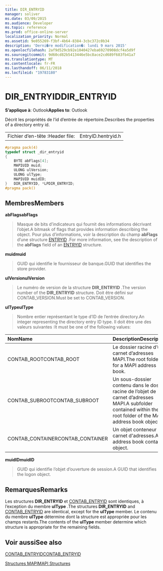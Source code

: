 ```yaml
---
title: DIR_ENTRYID
manager: soliver
ms.date: 03/09/2015
ms.audience: Developer
ms.topic: reference
ms.prod: office-online-server
localization_priority: Normal
ms.assetid: 9e055269-f3bf-4b64-8384-3cbc372c0b34
description: 'Derni�re modification�: lundi 9 mars 2015'
ms.openlocfilehash: 2af9d529cb92e1040427eba69270908dcf4a5d9f
ms.sourcegitcommit: 9d60cd82b5413446e5bc8ace2cd689f683fb41a7
ms.translationtype: MT
ms.contentlocale: fr-FR
ms.lasthandoff: 06/11/2018
ms.locfileid: "19783180"
---
```

# <a name="direntryid"></a><span data-ttu-id="4a4a8-103">DIR_ENTRYID</span><span class="sxs-lookup"><span data-stu-id="4a4a8-103">DIR_ENTRYID</span></span>

  
  
<span data-ttu-id="4a4a8-104">**S’applique à**: Outlook</span><span class="sxs-lookup"><span data-stu-id="4a4a8-104">**Applies to**: Outlook</span></span> 
  
<span data-ttu-id="4a4a8-105">Décrit les propriétés de l’id d’entrée de répertoire.</span><span class="sxs-lookup"><span data-stu-id="4a4a8-105">Describes the properties of a directory entry id.</span></span>
  
|||
|:-----|:-----|
|<span data-ttu-id="4a4a8-106">Fichier d’en-tête :</span><span class="sxs-lookup"><span data-stu-id="4a4a8-106">Header file:</span></span>  <br/> |<span data-ttu-id="4a4a8-107">EntryID.h</span><span class="sxs-lookup"><span data-stu-id="4a4a8-107">entryid.h</span></span>  <br/> |
   
```cpp
#pragma pack(4)
typedef struct _dir_entryid
{
    BYTE abFlags[4]; 
    MAPIUID muid; 
    ULONG ulVersion; 
    ULONG ulType; 
    MAPIUID muidID; 
}   DIR_ENTRYID, *LPDIR_ENTRYID; 
#pragma pack()
```

## <a name="members"></a><span data-ttu-id="4a4a8-108">Membres</span><span class="sxs-lookup"><span data-stu-id="4a4a8-108">Members</span></span>

 <span data-ttu-id="4a4a8-109">**abFlags**</span><span class="sxs-lookup"><span data-stu-id="4a4a8-109">**abFlags**</span></span>
  
> <span data-ttu-id="4a4a8-110">Masque de bits d’indicateurs qui fournit des informations décrivant l’objet.</span><span class="sxs-lookup"><span data-stu-id="4a4a8-110">A bitmask of flags that provides information describing the object.</span></span> <span data-ttu-id="4a4a8-111">Pour plus d’informations, voir la description du champ **abFlags** d’une structure [ENTRYID](entryid.md) .</span><span class="sxs-lookup"><span data-stu-id="4a4a8-111">For more information, see the description of the **abFlags** field of an [ENTRYID](entryid.md) structure.</span></span> 
    
 <span data-ttu-id="4a4a8-112">**muid**</span><span class="sxs-lookup"><span data-stu-id="4a4a8-112">**muid**</span></span>
  
> <span data-ttu-id="4a4a8-113">GUID qui identifie le fournisseur de banque.</span><span class="sxs-lookup"><span data-stu-id="4a4a8-113">GUID that identifies the store provider.</span></span>
    
 <span data-ttu-id="4a4a8-114">**ulVersion**</span><span class="sxs-lookup"><span data-stu-id="4a4a8-114">**ulVersion**</span></span>
  
> <span data-ttu-id="4a4a8-115">Le numéro de version de la structure **DIR_ENTRYID** .</span><span class="sxs-lookup"><span data-stu-id="4a4a8-115">The version number of the **DIR_ENTRYID** structure.</span></span> <span data-ttu-id="4a4a8-116">Doit être défini sur CONTAB_VERSION.</span><span class="sxs-lookup"><span data-stu-id="4a4a8-116">Must be set to CONTAB_VERSION.</span></span> 
    
 <span data-ttu-id="4a4a8-117">**ulType**</span><span class="sxs-lookup"><span data-stu-id="4a4a8-117">**ulType**</span></span>
  
> <span data-ttu-id="4a4a8-118">Nombre entier représentant le type d’ID de l’entrée directory.</span><span class="sxs-lookup"><span data-stu-id="4a4a8-118">An integer representing the directory entry ID type.</span></span> <span data-ttu-id="4a4a8-119">Il doit être une des valeurs suivantes :</span><span class="sxs-lookup"><span data-stu-id="4a4a8-119">It must be one of the following values:</span></span>
    
|<span data-ttu-id="4a4a8-120">**Nom**</span><span class="sxs-lookup"><span data-stu-id="4a4a8-120">**Name**</span></span>|<span data-ttu-id="4a4a8-121">**Description**</span><span class="sxs-lookup"><span data-stu-id="4a4a8-121">**Description**</span></span>|
|:-----|:-----|
|<span data-ttu-id="4a4a8-122">CONTAB_ROOT</span><span class="sxs-lookup"><span data-stu-id="4a4a8-122">CONTAB_ROOT</span></span>  <br/> |<span data-ttu-id="4a4a8-123">Le dossier racine d’un carnet d’adresses MAPI.</span><span class="sxs-lookup"><span data-stu-id="4a4a8-123">The root folder for a MAPI address book.</span></span>  <br/> |
|<span data-ttu-id="4a4a8-124">CONTAB_SUBROOT</span><span class="sxs-lookup"><span data-stu-id="4a4a8-124">CONTAB_SUBROOT</span></span>  <br/> |<span data-ttu-id="4a4a8-125">Un sous-dossier contenu dans le dossier racine de l’objet de carnet d’adresses MAPI.</span><span class="sxs-lookup"><span data-stu-id="4a4a8-125">A subfolder contained within the root folder of the MAPI address book object.</span></span>  <br/> |
|<span data-ttu-id="4a4a8-126">CONTAB_CONTAINER</span><span class="sxs-lookup"><span data-stu-id="4a4a8-126">CONTAB_CONTAINER</span></span>  <br/> |<span data-ttu-id="4a4a8-127">Un objet conteneur de carnet d'adresses.</span><span class="sxs-lookup"><span data-stu-id="4a4a8-127">An address book container object.</span></span>  <br/> |
   
 <span data-ttu-id="4a4a8-128">**muidID**</span><span class="sxs-lookup"><span data-stu-id="4a4a8-128">**muidID**</span></span>
  
> <span data-ttu-id="4a4a8-129">GUID qui identifie l’objet d’ouverture de session.</span><span class="sxs-lookup"><span data-stu-id="4a4a8-129">A GUID that identifies the logon object.</span></span>
    
## <a name="remarks"></a><span data-ttu-id="4a4a8-130">Remarques</span><span class="sxs-lookup"><span data-stu-id="4a4a8-130">Remarks</span></span>

<span data-ttu-id="4a4a8-131">Les structures **DIR_ENTRYID** et [CONTAB_ENTRYID](contab_entryid.md) sont identiques, à l’exception du membre **ulType** .</span><span class="sxs-lookup"><span data-stu-id="4a4a8-131">The structures **DIR_ENTRYID** and [CONTAB_ENTRYID](contab_entryid.md) are identical, except for the **ulType** member.</span></span> <span data-ttu-id="4a4a8-132">Le contenu du membre **ulType** détermine dont la structure est appropriée pour les champs restants.</span><span class="sxs-lookup"><span data-stu-id="4a4a8-132">The contents of the **ulType** member determine which structure is appropriate for the remaining fields.</span></span> 
  
## <a name="see-also"></a><span data-ttu-id="4a4a8-133">Voir aussi</span><span class="sxs-lookup"><span data-stu-id="4a4a8-133">See also</span></span>



[<span data-ttu-id="4a4a8-134">CONTAB_ENTRYID</span><span class="sxs-lookup"><span data-stu-id="4a4a8-134">CONTAB_ENTRYID</span></span>](contab_entryid.md)


[<span data-ttu-id="4a4a8-135">Structures MAPI</span><span class="sxs-lookup"><span data-stu-id="4a4a8-135">MAPI Structures</span></span>](mapi-structures.md)

